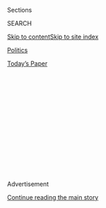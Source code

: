 <div id="app">

<div>

<div>

<div>

<div class="NYTAppHideMasthead css-1q2w90k e1suatyy0">

<div class="section css-ui9rw0 e1suatyy2">

<div class="css-eph4ug er09x8g0">

<div class="css-6n7j50">

</div>

<span class="css-1dv1kvn">Sections</span>

<div class="css-10488qs">

<span class="css-1dv1kvn">SEARCH</span>

</div>

[Skip to content](#site-content)[Skip to site
index](#site-index)

</div>

<div id="masthead-section-label" class="css-1wr3we4 eaxe0e00">

[Politics](https://www.nytimes.com/section/politics)

</div>

<div class="css-10698na e1huz5gh0">

</div>

</div>

<div id="masthead-bar-one" class="section hasLinks css-15hmgas e1csuq9d3">

<div class="css-uqyvli e1csuq9d0">

</div>

<div class="css-1uqjmks e1csuq9d1">

</div>

<div class="css-9e9ivx">

[](https://myaccount.nytimes.com/auth/login?response_type=cookie&client_id=vi)

</div>

<div class="css-1bvtpon e1csuq9d2">

[Today’s
Paper](https://www.nytimes.com/section/todayspaper)

</div>

</div>

</div>

</div>

<div data-aria-hidden="false">

<div id="site-content" data-role="main">

<div>

<div class="css-1aor85t" style="opacity:0.000000001;z-index:-1;visibility:hidden">

<div class="css-1hqnpie">

<div class="css-epjblv">

<span class="css-17xtcya">[Politics](/section/politics)</span><span class="css-x15j1o">|</span><span class="css-fwqvlz">New
Outcry as Trump Rebukes Charlottesville Racists 2 Days
Later</span>

</div>

<div class="css-k008qs">

<div class="css-1iwv8en">

<span class="css-18z7m18"></span>

<div>

</div>

</div>

<span class="css-1n6z4y">https://nyti.ms/2uUNOUU</span>

<div class="css-1705lsu">

<div class="css-4xjgmj">

<div class="css-4skfbu" data-role="toolbar" data-aria-label="Social Media Share buttons, Save button, and Comments Panel with current comment count" data-testid="share-tools">

  - 
  - 
  - 
  - 
    
    <div class="css-6n7j50">
    
    </div>

  - 
  - 

</div>

</div>

</div>

</div>

</div>

</div>

<div id="NYT_TOP_BANNER_REGION" class="css-13pd83m">

</div>

<div id="top-wrapper" class="css-1sy8kpn">

<div id="top-slug" class="css-l9onyx">

Advertisement

</div>

[Continue reading the main
story](#after-top)

<div class="ad top-wrapper" style="text-align:center;height:100%;display:block;min-height:250px">

<div id="top" class="place-ad" data-position="top" data-size-key="top">

</div>

</div>

<div id="after-top">

</div>

</div>

<div id="sponsor-wrapper" class="css-1hyfx7x">

<div id="sponsor-slug" class="css-19vbshk">

Supported by

</div>

[Continue reading the main
story](#after-sponsor)

<div id="sponsor" class="ad sponsor-wrapper" style="text-align:center;height:100%;display:block">

</div>

<div id="after-sponsor">

</div>

</div>

<div class="css-1vkm6nb ehdk2mb0">

# New Outcry as Trump Rebukes Charlottesville Racists 2 Days Later

</div>

![<span class="css-16f3y1r e13ogyst0">After blaming violence from
protests on “many sides” in Charlottesville, Va., on Saturday, President
Trump condemned the K.K.K., neo-Nazis and white supremacists during a
White House speech on
Monday.</span><span class="css-cch8ym"><span class="css-1dv1kvn">Credit</span><span class="css-cnj6d5 e1z0qqy90" itemprop="copyrightHolder"><span class="css-1ly73wi e1tej78p0">Credit...</span><span>Tom
Brenner/The New York
Times</span></span></span>](https://static01.nyt.com/images/2017/08/15/us/15dc-trump-statement/15dc-trump-statement-videoSixteenByNine3000.jpg)

<div class="css-xt80pu e12qa4dv0">

<div class="css-18e8msd">

<div class="css-vp77d3 epjyd6m0">

<div class="css-1baulvz">

By [<span class="css-1baulvz last-byline" itemprop="name">Glenn
Thrush</span>](https://www.nytimes.com/by/glenn-thrush)

</div>

</div>

  - Aug. 14,
    2017

  - 
    
    <div class="css-4xjgmj">
    
    <div class="css-d8bdto" data-role="toolbar" data-aria-label="Social Media Share buttons, Save button, and Comments Panel with current comment count" data-testid="share-tools">
    
      - 
      - 
      - 
      - 
        
        <div class="css-6n7j50">
        
        </div>
    
      - 
      - 
    
    </div>
    
    </div>

</div>

</div>

<div class="section meteredContent css-1r7ky0e" name="articleBody" itemprop="articleBody">

<div class="css-1fanzo5 StoryBodyCompanionColumn">

<div class="css-53u6y8">

WASHINGTON — The crisis in Charlottesville, Va., presented President
Trump with a choice between adopting the unifying tone of a traditional
president or doubling down on the go-it-alone approach that got him
elected in 2016.

On Monday, Mr. Trump offered a glimpse of a more calming and
conventional president, but he ended the day with a flurry of angry
tweets that left little doubt he intended to govern on his own terms.

Mr. Trump, after two days of issuing equivocal statements, bowed to
overwhelming pressure that he personally condemn white supremacists who
incited bloody weekend demonstrations in Charlottesville.

“Racism is evil,” said Mr. Trump, delivering a statement from the White
House at a hastily arranged appearance meant to halt the growing
political threat posed by the unrest. “And those who cause violence in
its name are criminals and thugs, including the K.K.K., neo-Nazis, white
supremacists and other hate groups that are repugnant to everything we
hold dear as Americans.”

</div>

</div>

<div class="css-1fanzo5 StoryBodyCompanionColumn">

<div class="css-53u6y8">

But before and after his conciliatory statement — which called for
“love,” “joy” and “justice” — Mr. Trump issued classically caustic
Twitter attacks on Kenneth C. Frazier, the head of Merck Pharmaceuticals
and one of the country’s top African-American executives.

Mr. Frazier announced Monday morning that he was resigning from the
American Manufacturing Council — the first of three chief executives who
quit the advisory panel on Monday — to protest Mr. Trump’s initial
equivocal statements on Charlottesville.

</div>

</div>

<div class="css-cfo9c3">

</div>

<div class="css-1fanzo5 StoryBodyCompanionColumn">

<div class="css-53u6y8">

“Now that Ken Frazier of Merck Pharma has resigned from President’s
Manufacturing Council, he will have more time to LOWER RIPOFF DRUG
PRICES\!” the [president wrote at 8:54
a.m.](https://twitter.com/realDonaldTrump/status/897079051277537280), as
he departed his golf resort in Bedminster, N.J., for a day trip back to
Washington.

</div>

</div>

<div class="css-cfo9c3">

</div>

<div class="css-1fanzo5 StoryBodyCompanionColumn">

<div class="css-53u6y8">

Shortly before leaving the capital, Mr. Trump attacked the news media
for blowing the episode out of proportion.

</div>

</div>

<div class="css-1fanzo5 StoryBodyCompanionColumn">

<div class="css-53u6y8">

“Made additional remarks on Charlottesville and realize once again that
the \#Fake News Media will never be satisfied...truly bad people\!” he
wrote Monday evening.

</div>

</div>

<div class="css-cfo9c3">

</div>

<div class="css-1fanzo5 StoryBodyCompanionColumn">

<div class="css-53u6y8">

“Trump faced a fork in the road today, and he took it,” said
Representative Nancy Pelosi, Democrat of California and the House
minority leader. “He showed cowardice on Saturday by refusing to call
out the racists and neo-Nazis, and on Monday he showed how uncomfortable
he was in delivering another kind of message.”

Even Mr. Trump’s allies worried that his measured remarks, delivered two
days after dozens of public figures issued more forceful denunciations
of the violence in Virginia, came too late to reverse the self-inflicted
damage on his moral standing as president.

On Saturday, Mr. Trump
[said](https://www.nytimes.com/2017/08/12/us/trump-charlottesville-protest-nationalist-riot.html)
the rioting was initiated by “many sides.” His comments prompted nearly
universal criticism and spurred several of his top advisers, including
his new chief of staff, John F. Kelly, to press the president to issue a
more forceful rebuke.

Even after a wave of disapproval that included a majority of Senate
Republicans — and stronger statements delivered by allies, including
Vice President Mike Pence and the president’s daughter Ivanka Trump —
Mr. Trump seemed reluctant to tackle the issue head-on when he appeared
Monday before the cameras.

</div>

</div>

<div class="css-1fanzo5 StoryBodyCompanionColumn">

<div class="css-53u6y8">

He first offered a lengthy and seemingly out-of-place recitation of his
accomplishments on the economy, trade and job creation. When he did
address the violence in Charlottesville, he presented his stronger
language as an update on the Justice Department’s civil rights
investigation into the death of a woman who was hit by a car that the
authorities said was driven by an [Ohio
protester](https://www.nytimes.com/2017/08/13/us/james-alex-fields-charlottesville-driver-.html)
with ties to neo-Nazi groups.

“To anyone who acted criminally in this weekend’s racist violence, you
will be held fully accountable. Justice will be delivered,” said Mr.
Trump, who had just concluded a meeting with Attorney General Jeff
Sessions and Christopher A. Wray, the F.B.I. director.

Mr. Trump has had a career-long pattern of delaying and muting his
criticism of white nationalism. During the 2016 presidential campaign,
he refused to immediately denounce David Duke, a former Klansman who
supported his candidacy.

Some human rights activists, skeptical that Mr. Trump’s latest remarks
on the issue represented a change of heart, called on him to fire
so-called nationalists — a group of hard-right populists led by Stephen
K. Bannon, the White House chief strategist — working in the West Wing.

“The president should make sure that no one on his staff has ties to
white supremacists,” Jonathan Greenblatt, the chief executive officer of
the Anti-Defamation League, said in a telephone briefing on Monday
afternoon. He added, “Nor should they be on the payroll of the American
people.”

He said that the Justice Department and the Office of Government Ethics
should “do an investigation and make that determination” to see if
anyone in the White House has had links to hate groups.

</div>

</div>

<div class="css-1fanzo5 StoryBodyCompanionColumn">

<div class="css-53u6y8">

Mr. Trump and his staff have consistently denied any connection to such
organizations, and the president called for racial harmony in his
remarks on Monday.

“As I have said many times before, no matter the color of our skin, we
all live under the same laws,” he said. “We all salute the same great
flag, and we are all made by the same almighty God. We must love each
other, show affection for each other and unite together in condemnation
of hatred, bigotry and violence.”

Far-right leaders, including Richard B. Spencer, who attended the
Charlottesville rally, said they did not take the president’s remarks
seriously.

“The statement today was more ‘kumbaya’ nonsense,” Mr. Spencer told
reporters on Monday. “He sounded like a Sunday school teacher.”

“I don’t think that Donald Trump is a dumb person, and only a dumb
person would take those lines seriously,” Mr. Spencer said.

As Mr. Trump was delivering the kind of statement his critics had
demanded over the weekend, Fox News reported that the president was
considering pardoning Joe Arpaio, the former sheriff of Maricopa County,
Ariz., a political ally who has been accused of federal civil rights
violations for allegedly mistreating prisoners, many of them black and
Hispanic.

The timing of the interview was especially striking, given that it came
at the height of the controversy over his tepid remarks about
Charlottesville.

</div>

</div>

<div class="css-1fanzo5 StoryBodyCompanionColumn">

<div class="css-53u6y8">

“I am seriously considering a pardon for Sheriff Arpaio,” the president
said in the interview on Sunday, speaking from his golf club in
Bedminster, N.J. “He has done a lot in the fight against illegal
immigration. He’s a great American patriot, and I hate to see what has
happened to him.”

Two themes — uniting the country while defending himself — collided on
Mr. Trump’s Twitter feed earlier on Monday.

It is not unusual for Mr. Trump to attack, via Twitter, any public
figure who ridicules, criticizes or even mildly questions his actions.
But his decision to take on Mr. Frazier, a self-made multimillionaire
who rose from a modest childhood in Philadelphia to attend Harvard Law
School, was extraordinary given the wide-ranging criticism the president
faced from both parties for not forcefully denouncing the neo-Nazis and
Klan sympathizers who rampaged in Charlottesville.

Mr. Frazier’s exit from the business council marks a mini-exodus of
business leaders from presidential advisory panels as a result of Mr.
Trump’s stances on social issues and the environment. His recent
decision to leave the Paris climate accord prompted Elon Musk of Tesla
to resign, as did the chief executive of Disney, Bob Iger.

Additionally, the chief executives of the athletic clothing line Under
Armour and of Intel announced they too would step down from the American
Manufacturing Council — the same panel from which Mr. Frazier resigned.

Kevin Plank, the head of Under Armour, said he was resigning to focus on
“the power of sport which promotes unity, diversity and inclusion.”

</div>

</div>

<div class="css-cfo9c3">

</div>

<div class="css-1fanzo5 StoryBodyCompanionColumn">

<div class="css-53u6y8">

Intel chief executive Brian Krzanich said he would be willing to serve
in the government again when “those who have stood up for equality” are
honored. “I resigned because I want to make progress, while many in
Washington seem more concerned with attacking anyone who disagrees with
them,” Mr. Krzanich said in a statement.

</div>

</div>

<div class="css-cfo9c3">

</div>

<div class="css-1fanzo5 StoryBodyCompanionColumn">

<div class="css-53u6y8">

Mr. Trump’s shot at Mr. Frazier, one of the country’s best-known black
executives, prompted an immediate outpouring of support for the Merck
chief executive from major figures in business, media and politics.

“Thanks [@Merck](https://twitter.com/Merck) Ken Frazier for strong
leadership to stand up for the moral values that made this country what
it is,” Paul Polman, the chief executive of Unilever, [wrote on
Twitter](https://twitter.com/PaulPolman/status/897104757340467200).

Last month, Mr. Frazier appeared next to Mr. Trump at the White House to
announce an agreement among drug makers that would create 1,000 jobs.

He is only the second African-American executive to lead a major
pharmaceutical firm, and rose to prominence as Merck’s general counsel
when he successfully defended the company against class-action lawsuits
stemming from complications involving the anti-inflammatory drug Vioxx.

“It took Trump 54 minutes to condemn Merck CEO Ken Frazier, but after
several days he still has not condemned murdering white supremacists,”
Keith Boykin, a former aide to President Bill Clinton who comments on
politics and race for CNN, [wrote in a
tweet](https://twitter.com/keithboykin/status/897084712920985601).

</div>

</div>

</div>

<div>

</div>

<div>

</div>

<div>

</div>

<div>

<div id="bottom-wrapper" class="css-1ede5it">

<div id="bottom-slug" class="css-l9onyx">

Advertisement

</div>

[Continue reading the main
story](#after-bottom)

<div id="bottom" class="ad bottom-wrapper" style="text-align:center;height:100%;display:block;min-height:90px">

</div>

<div id="after-bottom">

</div>

</div>

</div>

</div>

</div>

## Site Index

<div>

</div>

## Site Information Navigation

  - [© <span>2020</span> <span>The New York Times
    Company</span>](https://help.nytimes.com/hc/en-us/articles/115014792127-Copyright-notice)

<!-- end list -->

  - [NYTCo](https://www.nytco.com/)
  - [Contact
    Us](https://help.nytimes.com/hc/en-us/articles/115015385887-Contact-Us)
  - [Work with us](https://www.nytco.com/careers/)
  - [Advertise](https://nytmediakit.com/)
  - [T Brand Studio](http://www.tbrandstudio.com/)
  - [Your Ad
    Choices](https://www.nytimes.com/privacy/cookie-policy#how-do-i-manage-trackers)
  - [Privacy](https://www.nytimes.com/privacy)
  - [Terms of
    Service](https://help.nytimes.com/hc/en-us/articles/115014893428-Terms-of-service)
  - [Terms of
    Sale](https://help.nytimes.com/hc/en-us/articles/115014893968-Terms-of-sale)
  - [Site
    Map](https://spiderbites.nytimes.com)
  - [Help](https://help.nytimes.com/hc/en-us)
  - [Subscriptions](https://www.nytimes.com/subscription?campaignId=37WXW)

</div>

</div>

</div>

</div>
